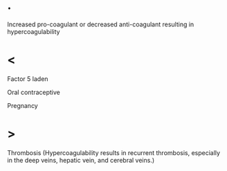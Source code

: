 # .

Increased pro-coagulant or decreased anti-coagulant resulting in hypercoagulability

# <

Factor 5 laden

Oral contraceptive

Pregnancy

# >

Thrombosis (Hypercoagulability results in recurrent thrombosis, especially in the deep veins, hepatic vein, and cerebral veins.)
